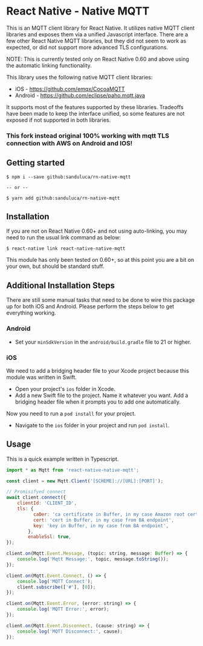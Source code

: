 # React Native - Native MQTT

This is an MQTT client library for React Native. It utilizes native MQTT client libraries and exposes them via a unified Javascript interface. There are a few other React Native MQTT libraries, but they did not seem to work as expected, or did not support more advanced TLS configurations.

NOTE: This is currently tested only on React Native 0.60 and above using the automatic linking functionality.

This library uses the following native MQTT client libraries:

* iOS - https://github.com/emqx/CocoaMQTT
* Android - https://github.com/eclipse/paho.mqtt.java

It supports most of the features supported by these libraries. Tradeoffs have been made to keep the interface unified, so some features are not exposed if not supported in both libraries.

### This fork instead original 100% working with mqtt TLS connection with AWS on Android and IOS!

## Getting started

```
$ npm i --save github:sanduluca/rn-native-mqtt

-- or --

$ yarn add github:sanduluca/rn-native-mqtt
```

## Installation

If you are not on React Native 0.60+ and not using auto-linking, you may need to run the usual link command as below:

```
$ react-native link react-native-native-mqtt
```

This module has only been tested on 0.60+, so at this point you are a bit on your own, but should be standard stuff.

## Additional Installation Steps

There are still some manual tasks that need to be done to wire this package up for both iOS and Android. Please perform the steps below to get everything working.

### Android

* Set your `minSdkVersion` in the `android/build.gradle` file to 21 or higher.

### iOS

We need to add a bridging header file to your Xcode project because this module was written in Swift.

* Open your project's `ios` folder in Xcode.
* Add a new Swift file to the project. Name it whatever you want. Add a bridging header file when it prompts you to add one automatically.

Now you need to run a `pod install` for your project.

* Navigate to the `ios` folder in your project and run `pod install`.

## Usage

This is a quick example written in Typescript.

```javascript
import * as Mqtt from 'react-native-native-mqtt';

const client = new Mqtt.Client('[SCHEME]://[URL]:[PORT]');

// Promisifyed connect
await client.connect({
	clientId: 'CLIENT_ID',
	tls: {
          caDer: 'ca certificate in Buffer, in my case Amazon root certificate, which I get from BA endpoint',
          cert: 'cert in Buffer, in my case from BA endpoint',
          key: 'key in Buffer, in my case from BA endpoint',
        },
        enableSsl: true,
});

client.on(Mqtt.Event.Message, (topic: string, message: Buffer) => {
	console.log('Mqtt Message:', topic, message.toString());
});

client.on(Mqtt.Event.Connect, () => {
	console.log('MQTT Connect');
	client.subscribe(['#'], [0]);
});

client.on(Mqtt.Event.Error, (error: string) => {
	console.log('MQTT Error:', error);
});

client.on(Mqtt.Event.Disconnect, (cause: string) => {
	console.log('MQTT Disconnect:', cause);
});
```
